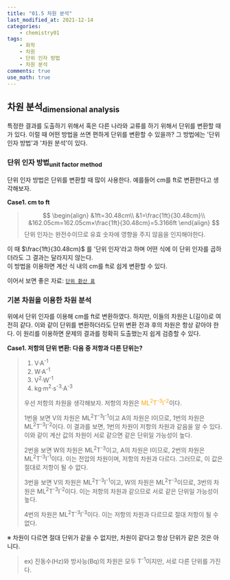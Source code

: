 ```yaml
---
title: "01.5 차원 분석"
last_modified_at: 2021-12-14
categories:
    - chemistry01
tags:
    - 화학
    - 차원
    - 단위 인자 방법
    - 차원 분석
comments: true
use_math: true
---
```


<h2>차원 분석<sub>dimensional analysis</sub></h2>

특정한 결과를 도출하기 위해서 혹은 다른 나라와 교류를 하기 위해서 단위를 변환할 때가 있다. 이럴 때 어떤 방법을 쓰면 편하게 단위를 변환할 수 있을까? 그 방법에는 '단위 인자 방법'과 '차원 분석'이 있다.

<h3>단위 인자 방법<sub>unit factor method</sub></h3>

단위 인자 방법은 단위를 변환할 때 많이 사용한다. 예를들어 cm를 ft로 변환한다고 생각해보자.

**Case1. cm to ft**
>
> $$
> \begin{align}
> &1ft=30.48cm\\
> &1=\frac{1ft}{30.48cm}\\
> &162.05cm=162.05cm×\frac{1ft}{30.48cm}=5.3166ft
> \end{align}
> $$
> 단위 인자는 완전수이므로 유효 숫자에 영향을 주지 않음을 인지해야한다.

이 때 $\frac{1ft}{30.48cm}$ 를 '단위 인자'라고 하며 어떤 식에 이 단위 인자를 곱하더라도 그 결과는 달라지지 않는다.\
이 방법을 이용하면 계산 식 내의 cm를 ft로 쉽게 변환할 수 있다.

이어서 보면 좋은 자료: [``단위 환산 표``](https://chemilk02.github.io/knowplus/k-03-UnitConversionTable)

<h3>기본 차원을 이용한 차원 분석</h3>

위에서 단위 인자를 이용해 cm를 ft로 변환하였다. 하지만, 이들의 차원은 L(길이)로 여전히 같다. 이와 같이 단위를 변환하더라도 단위 변환 전과 후의 차원은 항상 같아야 한다. 이 원리를 이용하면 문제의 결과를 정확히 도출했는지 쉽게 검증할 수 있다.

**Case1. 저항의 단위 변환: 다음 중 저항과 다른 단위는?**
> 
> 1. V·A<sup>-1</sup>
> 2. W·A<sup>-1</sup>
> 3. V<sup>2</sup>·W<sup>-1</sup>
> 4. kg·m<sup>2</sup>·s<sup>-3</sup>·A<sup>-3</sup>
>
> 우선 저항의 차원을 생각해보자. 저항의 차원은 <span style="color: orange">ML<sup>2</sup>T<sup>-3</sup>I<sup>-2</sup></span>이다.
> 
> 1번을 보면 V의 차원은 ML<sup>2</sup>T<sup>-3</sup>I<sup>-1</sup>이고 A의 차원은 I이므로, 1번의 차원은 ML<sup>2</sup>T<sup>-3</sup>I<sup>-2</sup>이다. 이 결과를 보면, 1번의 차원이 저항의 차원과 같음을 알 수 있다.
> 이와 같이 계산 값의 차원이 서로 같으면 같은 단위일 가능성이 높다.
>
> 2번을 보면 W의 차원은 ML<sup>2</sup>T<sup>-3</sup>이고, A의 차원은 I이므로, 2번의 차원은 ML<sup>2</sup>T<sup>-3</sup>I<sup>-1</sup>이다. 이는 전압의 차원이며, 저항의 차원과 다르다. 그러므로, 이 값은 절대로 저항이 될 수 없다. 
>
> 3번을 보면 V의 차원은 ML<sup>2</sup>T<sup>-3</sup>I<sup>-1</sup>이고, W의 차원은 ML<sup>2</sup>T<sup>-3</sup>이므로, 3번의 차원은 ML<sup>2</sup>T<sup>-3</sup>I<sup>-2</sup>이다. 이는 저항의 차원과 같으므로 서로 같은 단위일 가능성이 높다.
>
> 4번의 차원은 ML<sup>2</sup>T<sup>-3</sup>I<sup>-3</sup>이다. 이는 저항의 차원과 다르므로 절대 저항이 될 수 없다.

※ 차원이 다르면 절대 단위가 같을 수 없지만, 차원이 같다고 항상 단위가 같은 것은 아니다.
> ex) 진동수(Hz)와 방사능(Bq)의 차원은 모두 T<sup>-1</sup>이지만, 서로 다른 단위를 가진다.